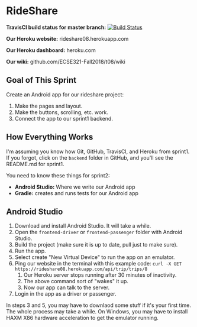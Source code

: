 # RideShare

**TravisCI build status for master branch:** [![Build Status](https://travis-ci.com/ECSE321-Fall2018/t08.svg?token=atEt1SppUvzajjRzBkhC&branch=master)](https://travis-ci.com/ECSE321-Fall2018/t08)

**Our Heroku website:** rideshare08.herokuapp.com

**Our Heroku dashboard:** heroku.com

**Our wiki:** github.com/ECSE321-Fall2018/t08/wiki

## Goal of This Sprint
Create an Android app for our rideshare project:
1. Make the pages and layout.
2. Make the buttons, scrolling, etc. work.
3. Connect the app to our sprint1 backend.

## How Everything Works
I'm assuming you know how Git, GitHub, TravisCI, and Heroku from sprint1. If you forgot, click on the `backend` folder in GitHub, and you'll see the README.md for sprint1.

You need to know these things for sprint2:
- **Android Studio:** Where we write our Android app
- **Gradle:** creates and runs tests for our Android app

## Android Studio
1. Download and install Android Studio. It will take a while.
2. Open the `frontend-driver` or `frontend-passenger` folder with Android Studio.
3. Build the project (make sure it is up to date, pull just to make sure).
4. Run the app.
5. Select create "New Virtual Device" to run the app on an emulator.
5. Ping our website in the terminal with this example code: `curl -X GET https://rideshare08.herokuapp.com/api/trip/trips/8`
    1. Our Heroku server stops running after 30 minutes of inactivity.
    2. The above command sort of "wakes" it up.
    3. Now our app can talk to the server.
6. Login in the app as a driver or passenger.

In steps 3 and 5, you may have to downlaod some stuff if it's your first time.
The whole process may take a while.
On Windows, you may have to install HAXM X86 hardware acceleration to get the emulator running.